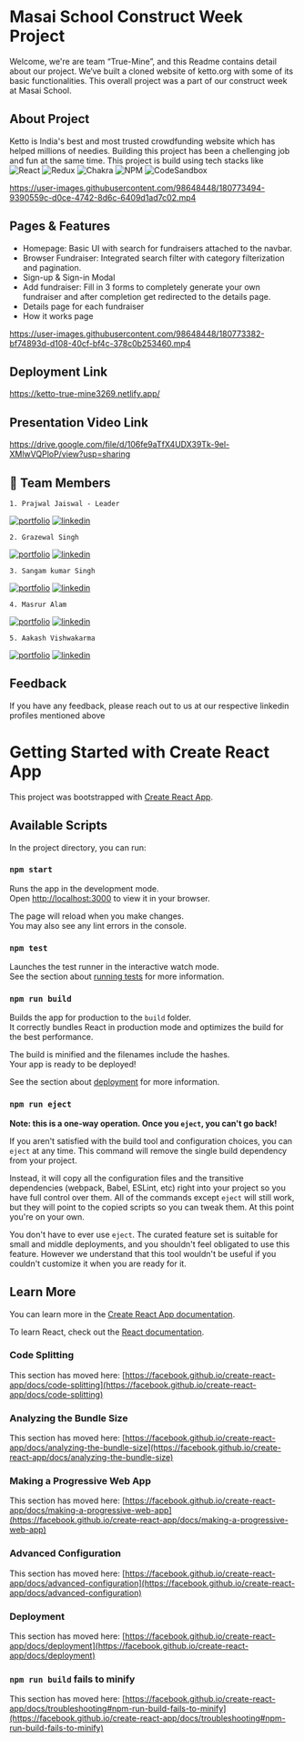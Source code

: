 
# Masai School Construct Week Project

Welcome, we're are team “True-Mine”, and this Readme contains detail about our project. We‘ve built a cloned website of ketto.org with some of its basic functionalities. This overall project was a part of our construct week at Masai School.


## About Project
Ketto is India's best and most trusted crowdfunding website which has helped millions of needies. Building this project has been a chellenging job and fun at the same time. This project is build using tech stacks like <br />
![React](https://img.shields.io/badge/react-%2320232a.svg?style=for-the-badge&logo=react&logoColor=%2361DAFB) ![Redux](https://img.shields.io/badge/redux-%23593d88.svg?style=for-the-badge&logo=redux&logoColor=white) ![Chakra](https://img.shields.io/badge/chakra-%234ED1C5.svg?style=for-the-badge&logo=chakraui&logoColor=white) ![NPM](https://img.shields.io/badge/NPM-%23000000.svg?style=for-the-badge&logo=npm&logoColor=white) ![CodeSandbox](https://img.shields.io/badge/Codesandbox-040404?style=for-the-badge&logo=codesandbox&logoColor=DBDBDB)


https://user-images.githubusercontent.com/98648448/180773494-9390559c-d0ce-4742-8d6c-6409d1ad7c02.mp4

## Pages & Features

- Homepage: Basic UI with search for fundraisers attached to the navbar.
- Browser Fundraiser: Integrated search filter with category filterization and pagination.
- Sign-up & Sign-in Modal
- Add fundraiser: Fill in 3 forms to completely generate your own fundraiser and after completion get redirected to the details page.
- Details page for each fundraiser
- How it works page

https://user-images.githubusercontent.com/98648448/180773382-bf74893d-d108-40cf-bf4c-378c0b253460.mp4


## Deployment Link

https://ketto-true-mine3269.netlify.app/

## Presentation Video Link

https://drive.google.com/file/d/106fe9aTfX4UDX39Tk-9el-XMlwVQPloP/view?usp=sharing

## 🔗 Team Members
    1. Prajwal Jaiswal - Leader
[![portfolio](https://img.shields.io/badge/my_portfolio-000?style=for-the-badge&logo=ko-fi&logoColor=white)](https://github.com/J-Prajwal)
[![linkedin](https://img.shields.io/badge/linkedin-0A66C2?style=for-the-badge&logo=linkedin&logoColor=white)](https://www.linkedin.com/in/prajwal-jaiswal-3772aa215/)
    
    2. Grazewal Singh
[![portfolio](https://img.shields.io/badge/my_portfolio-000?style=for-the-badge&logo=ko-fi&logoColor=white)](https://github.com/GrazewalSingh07)
[![linkedin](https://img.shields.io/badge/linkedin-0A66C2?style=for-the-badge&logo=linkedin&logoColor=white)](https://www.linkedin.com/in/grazewal-singh/)
    
    3. Sangam kumar Singh
[![portfolio](https://img.shields.io/badge/my_portfolio-000?style=for-the-badge&logo=ko-fi&logoColor=white)](https://github.com/sangamk04)
[![linkedin](https://img.shields.io/badge/linkedin-0A66C2?style=for-the-badge&logo=linkedin&logoColor=white)](https://www.linkedin.com/in/sangam-kumar-singh-77110b232/)
    
    4. Masrur Alam
[![portfolio](https://img.shields.io/badge/my_portfolio-000?style=for-the-badge&logo=ko-fi&logoColor=white)](https://github.com/Masrur00)
[![linkedin](https://img.shields.io/badge/linkedin-0A66C2?style=for-the-badge&logo=linkedin&logoColor=white)](https://www.linkedin.com/in/masrur-alam-tata/)
    
    5. Aakash Vishwakarma
[![portfolio](https://img.shields.io/badge/my_portfolio-000?style=for-the-badge&logo=ko-fi&logoColor=white)](https://github.com/AakaShVSh)
[![linkedin](https://img.shields.io/badge/linkedin-0A66C2?style=for-the-badge&logo=linkedin&logoColor=white)](https://www.linkedin.com/in/akvish/)

## Feedback

If you have any feedback, please reach out to us at our respective linkedin profiles mentioned above


# Getting Started with Create React App

This project was bootstrapped with [Create React App](https://github.com/facebook/create-react-app).

## Available Scripts

In the project directory, you can run:

### `npm start`

Runs the app in the development mode.\
Open [http://localhost:3000](http://localhost:3000) to view it in your browser.

The page will reload when you make changes.\
You may also see any lint errors in the console.

### `npm test`

Launches the test runner in the interactive watch mode.\
See the section about [running tests](https://facebook.github.io/create-react-app/docs/running-tests) for more information.

### `npm run build`

Builds the app for production to the `build` folder.\
It correctly bundles React in production mode and optimizes the build for the best performance.

The build is minified and the filenames include the hashes.\
Your app is ready to be deployed!

See the section about [deployment](https://facebook.github.io/create-react-app/docs/deployment) for more information.

### `npm run eject`

**Note: this is a one-way operation. Once you `eject`, you can't go back!**

If you aren't satisfied with the build tool and configuration choices, you can `eject` at any time. This command will remove the single build dependency from your project.

Instead, it will copy all the configuration files and the transitive dependencies (webpack, Babel, ESLint, etc) right into your project so you have full control over them. All of the commands except `eject` will still work, but they will point to the copied scripts so you can tweak them. At this point you're on your own.

You don't have to ever use `eject`. The curated feature set is suitable for small and middle deployments, and you shouldn't feel obligated to use this feature. However we understand that this tool wouldn't be useful if you couldn't customize it when you are ready for it.

## Learn More

You can learn more in the [Create React App documentation](https://facebook.github.io/create-react-app/docs/getting-started).

To learn React, check out the [React documentation](https://reactjs.org/).

### Code Splitting

This section has moved here: [https://facebook.github.io/create-react-app/docs/code-splitting](https://facebook.github.io/create-react-app/docs/code-splitting)

### Analyzing the Bundle Size

This section has moved here: [https://facebook.github.io/create-react-app/docs/analyzing-the-bundle-size](https://facebook.github.io/create-react-app/docs/analyzing-the-bundle-size)

### Making a Progressive Web App

This section has moved here: [https://facebook.github.io/create-react-app/docs/making-a-progressive-web-app](https://facebook.github.io/create-react-app/docs/making-a-progressive-web-app)

### Advanced Configuration

This section has moved here: [https://facebook.github.io/create-react-app/docs/advanced-configuration](https://facebook.github.io/create-react-app/docs/advanced-configuration)

### Deployment

This section has moved here: [https://facebook.github.io/create-react-app/docs/deployment](https://facebook.github.io/create-react-app/docs/deployment)

### `npm run build` fails to minify

This section has moved here: [https://facebook.github.io/create-react-app/docs/troubleshooting#npm-run-build-fails-to-minify](https://facebook.github.io/create-react-app/docs/troubleshooting#npm-run-build-fails-to-minify)
